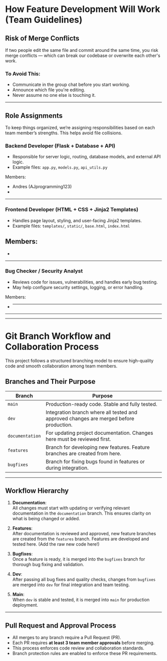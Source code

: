 # How Feature Development Will Work (Team Guidelines)

## Risk of Merge Conflicts
If two people edit the same file and commit around the same time, you risk merge conflicts — which can break our codebase or overwrite each other's work.

### To Avoid This:
- Communicate in the group chat before you start working.
- Announce which file you're editing.
- Never assume no one else is touching it.

---

## Role Assignments

To keep things organized, we’re assigning responsibilities based on each team member’s strengths. This helps avoid file collisions.

### Backend Developer (Flask + Database + API)
- Responsible for server logic, routing, database models, and external API logic.
- Example files: `app.py`, `models.py`, `api_utils.py`

Members:
- Andres (AJprogramming123)
-
---

### Frontend Developer (HTML + CSS + Jinja2 Templates)
- Handles page layout, styling, and user-facing Jinja2 templates.
- Example files: `templates/`, `static/`, `base.html`, `index.html`

Members:
- 
- 

---

### Bug Checker / Security Analyst
- Reviews code for issues, vulnerabilities, and handles early bug testing.
- May help configure security settings, logging, or error handling.

Members:
- ______

---

----------------------------------------------------------------
# Git Branch Workflow and Collaboration Process

This project follows a structured branching model to ensure high-quality code and smooth collaboration among team members.

## Branches and Their Purpose

| Branch         | Purpose                                                     |
|----------------|-------------------------------------------------------------|
| `main`         | Production-ready code. Stable and fully tested.             |
| `dev`          | Integration branch where all tested and approved changes are merged before production. |
| `documentation`| For updating project documentation. Changes here must be reviewed first. |
| `features`     | Branch for developing new features. Feature branches are created from here. |
| `bugfixes`     | Branch for fixing bugs found in features or during integration. |

---

## Workflow Hierarchy

1. **Documentation**:  
   All changes must start with updating or verifying relevant documentation in the `documentation` branch. This ensures clarity on what is being changed or added.

2. **Features**:  
   After documentation is reviewed and approved, new feature branches are created from the `features` branch. Features are developed and tested here. (Add the raw new code here!)

3. **Bugfixes**:  
   Once a feature is ready, it is merged into the `bugfixes` branch for thorough bug fixing and validation.

4. **Dev**:  
   After passing all bug fixes and quality checks, changes from `bugfixes` are merged into `dev` for final integration and team testing.

5. **Main**:  
   When `dev` is stable and tested, it is merged into `main` for production deployment.

---

## Pull Request and Approval Process

- All merges to any branch require a Pull Request (PR).
- Each PR requires **at least 3 team member approvals** before merging.
- This process enforces code review and collaboration standards.
- Branch protection rules are enabled to enforce these PR requirements.


